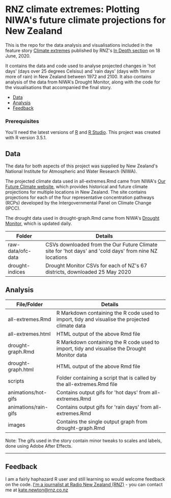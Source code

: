 # RNZ climate extremes: Plotting NIWA's future climate projections for New Zealand

This is the repo for the data analysis and visualisations included in the feature story [Climate extremes](https://www.rnz.co.nz/stories/2018750899/climate-extremes) published by RNZ's [In Depth section](https://www.radionz.co.nz/news/in-depth) on 18 June, 2020.

It contains the data and code used to analyse projected changes in 'hot days' (days over 25 degrees Celsisu) and 'rain days' (days with 1mm or more of rain) in New Zealand between 1972 and 2100. It also contains analysis of the data from NIWA's Drought Monitor, along with the code for the visualisations that accompanied the final story.

- [Data](#data)
- [Analysis](#analysis)
- [Feedback](#feedback)

### Prerequisites

You'll need the latest versions of [R](https://www.r-project.org/) and [R Studio](https://www.rstudio.com/).
This project was created with R version 3.5.1.

## Data

The data for both  aspects of this project was supplied by New Zealand's National Institute for Atmospheric and Water Research (NIWA). 

The projected climate data used in all-extremes.Rmd came from NIWA's [Our Future Climate website](https://ofcnz.niwa.co.nz/#/nationalMaps), which provides historical and future climate projections for multiple locations in New Zealand. The site contains projections for each of the four representative concentration pathways (RCPs) developed by the Intergovernmental Panel on Climate Change (IPCC).

The drought data used in drought-graph.Rmd came from NIWA's [Drought Monitor](https://niwa.co.nz/climate/information-and-resources/drought-monitor), which is updated daily.

|Folder|Details|
|---|---|
|raw-data/ofc-data|CSVs downloaded from the Our Future Climate site for 'hot days' and 'cold days' from nine NZ locations|
|drought-indices|Drought Monitor CSVs for each of NZ's 67 districts, downloaded 25 May 2020|

## Analysis

|File/Folder|Details|
|---|---|
|all-extremes.Rmd|R Markdown containing the R code used to import, tidy and visualise the projected climate data|
|all-extremes.html|HTML output of the above Rmd file|
|drought-graph.Rmd|R Markdown containing the R code used to import, tidy and visualise the Drought Monitor data|
|drought-graph.html|HTML output of the above Rmd file|
|scripts|Folder containing a script that is called by the all-extremes.Rmd file|
|animations/hot-gifs|Contains output gifs for 'hot days' from all-extremes.Rmd|
|animations/rain-gifs|Contains output gifs for 'rain days' from all-extremes.Rmd|
|images|Contains the single output graph from drought-graph.Rmd|

Note: The gifs used in the story contain minor tweaks to scales and labels, done using Adobe After Effects.

---

## Feedback

I am a fairly haphazard R user and still learning so would welcome feedback on the code.
[I'm a journalist at Radio New Zealand (RNZ)](https://www.radionz.co.nz/authors/kate%20-newton) - you can contact me at kate.newton@rnz.co.nz
